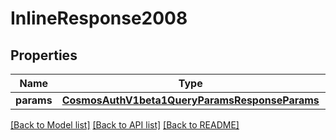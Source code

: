 # InlineResponse2008

## Properties
Name | Type | Description | Notes
------------ | ------------- | ------------- | -------------
**params** | [**CosmosAuthV1beta1QueryParamsResponseParams**](CosmosAuthV1beta1QueryParamsResponseParams.md) |  | [optional] 

[[Back to Model list]](../README.md#documentation-for-models) [[Back to API list]](../README.md#documentation-for-api-endpoints) [[Back to README]](../README.md)

